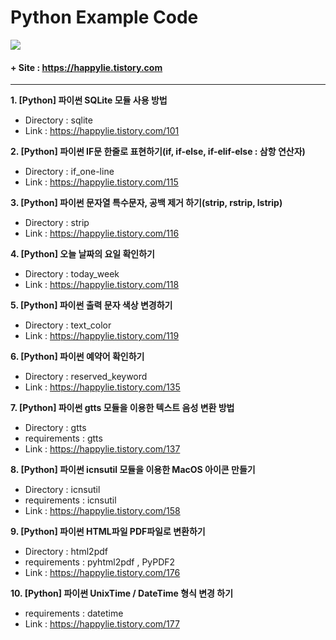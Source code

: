 # Python Example Code
<img src="https://img.shields.io/badge/Python->=3.8.x-blue?logo=python&logoColor=white" />

#### + Site : https://happylie.tistory.com
***
**1. [Python] 파이썬 SQLite 모듈 사용 방법**
+ Directory : sqlite
+ Link : https://happylie.tistory.com/101

**2. [Python] 파이썬 IF문 한줄로 표현하기(if, if-else, if-elif-else : 삼항 연산자)**
+ Directory : if_one-line
+ Link : https://happylie.tistory.com/115

**3. [Python] 파이썬 문자열 특수문자, 공백 제거 하기(strip, rstrip, lstrip)**
+ Directory : strip 
+ Link : https://happylie.tistory.com/116

**4. [Python] 오늘 날짜의 요일 확인하기**
+ Directory : today_week 
+ Link : https://happylie.tistory.com/118

**5. [Python] 파이썬 출력 문자 색상 변경하기**
+ Directory : text_color
+ Link : https://happylie.tistory.com/119

**6. [Python] 파이썬 예약어 확인하기**
+ Directory : reserved_keyword
+ Link : https://happylie.tistory.com/135

**7. [Python] 파이썬 gtts 모듈을 이용한 텍스트 음성 변환 방법**
+ Directory : gtts
+ requirements : gtts
+ Link : https://happylie.tistory.com/137

**8. [Python] 파이썬 icnsutil 모듈을 이용한 MacOS 아이콘 만들기**
+ Directory : icnsutil
+ requirements : icnsutil
+ Link : https://happylie.tistory.com/158

**9. [Python] 파이썬 HTML파일 PDF파일로 변환하기**
+ Directory : html2pdf
+ requirements : pyhtml2pdf , PyPDF2
+ Link : https://happylie.tistory.com/176

**10. [Python] 파이썬 UnixTime / DateTime 형식 변경 하기**
+ requirements : datetime
+ Link : https://happylie.tistory.com/177